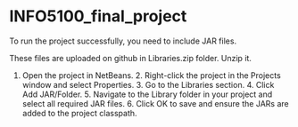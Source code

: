 # INFO5100_final_project

To run the project successfully, you need to include JAR files. 

These files are uploaded on github in Libraries.zip folder. Unzip it.

  1. Open the project in NetBeans.
	2.	Right-click the project in the Projects window and select Properties.
	3.	Go to the Libraries section.
	4.	Click Add JAR/Folder.
	5.	Navigate to the Library folder in your project and select all required JAR files.
	6.	Click OK to save and ensure the JARs are added to the project classpath.
